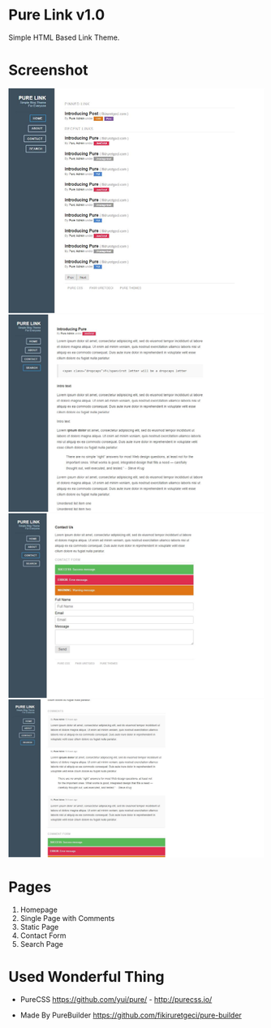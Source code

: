 Pure Link v1.0
===============

Simple HTML Based Link Theme.

# Screenshot

![Home Screen](https://github.com/uretgec/pure-themes/raw/screenshot/pure-link/screen_home.JPG)
![Single Screen](https://github.com/uretgec/pure-themes/raw/screenshot/pure-link/screen_single.JPG)
![Form Screen](https://github.com/uretgec/pure-themes/raw/screenshot/pure-link/screen_form.JPG)
![Comment Screen](https://github.com/uretgec/pure-themes/raw/screenshot/pure-link/screen_comment.JPG)

# Pages

1. Homepage
2. Single Page with Comments
3. Static Page
4. Contact Form
5. Search Page

# Used Wonderful Thing

* PureCSS https://github.com/yui/pure/ - http://purecss.io/

* Made By PureBuilder https://github.com/fikiruretgeci/pure-builder